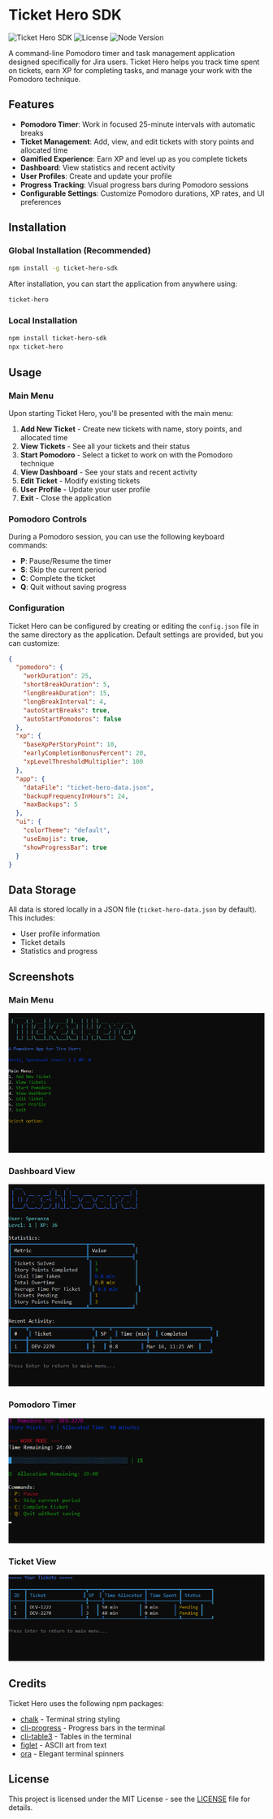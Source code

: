 # Ticket Hero SDK

![Ticket Hero SDK](https://img.shields.io/npm/v/ticket-hero-sdk)
![License](https://img.shields.io/npm/l/ticket-hero-sdk)
![Node Version](https://img.shields.io/node/v/ticket-hero-sdk)

A command-line Pomodoro timer and task management application designed specifically for Jira users. Ticket Hero helps you track time spent on tickets, earn XP for completing tasks, and manage your work with the Pomodoro technique.

## Features

- **Pomodoro Timer**: Work in focused 25-minute intervals with automatic breaks
- **Ticket Management**: Add, view, and edit tickets with story points and allocated time
- **Gamified Experience**: Earn XP and level up as you complete tickets
- **Dashboard**: View statistics and recent activity
- **User Profiles**: Create and update your profile
- **Progress Tracking**: Visual progress bars during Pomodoro sessions
- **Configurable Settings**: Customize Pomodoro durations, XP rates, and UI preferences

## Installation

### Global Installation (Recommended)

```bash
npm install -g ticket-hero-sdk
```

After installation, you can start the application from anywhere using:

```bash
ticket-hero
```

### Local Installation

```bash
npm install ticket-hero-sdk
npx ticket-hero
```

## Usage

### Main Menu

Upon starting Ticket Hero, you'll be presented with the main menu:

1. **Add New Ticket** - Create new tickets with name, story points, and allocated time
2. **View Tickets** - See all your tickets and their status
3. **Start Pomodoro** - Select a ticket to work on with the Pomodoro technique
4. **View Dashboard** - See your stats and recent activity
5. **Edit Ticket** - Modify existing tickets
6. **User Profile** - Update your user profile
7. **Exit** - Close the application

### Pomodoro Controls

During a Pomodoro session, you can use the following keyboard commands:

- **P**: Pause/Resume the timer
- **S**: Skip the current period
- **C**: Complete the ticket
- **Q**: Quit without saving progress

### Configuration

Ticket Hero can be configured by creating or editing the `config.json` file in the same directory as the application. Default settings are provided, but you can customize:

```json
{
  "pomodoro": {
    "workDuration": 25,
    "shortBreakDuration": 5,
    "longBreakDuration": 15,
    "longBreakInterval": 4,
    "autoStartBreaks": true,
    "autoStartPomodoros": false
  },
  "xp": {
    "baseXpPerStoryPoint": 10,
    "earlyCompletionBonusPercent": 20,
    "xpLevelThresholdMultiplier": 100
  },
  "app": {
    "dataFile": "ticket-hero-data.json",
    "backupFrequencyInHours": 24,
    "maxBackups": 5
  },
  "ui": {
    "colorTheme": "default",
    "useEmojis": true,
    "showProgressBar": true
  }
}
```

## Data Storage

All data is stored locally in a JSON file (`ticket-hero-data.json` by default). This includes:

- User profile information
- Ticket details
- Statistics and progress

## Screenshots

### Main Menu
![Ticket Hero Main Menu](./assets/ticket-hero-main.png)

### Dashboard View
![Ticket Hero Dashboard](./assets/ticket-hero-dashboard.png)

### Pomodoro Timer
![Ticket Hero Timer](./assets/ticket-hero-timer.png)

### Ticket View
![Ticket Hero Ticket View](./assets/ticket-hero-view.png)

## Credits

Ticket Hero uses the following npm packages:

- [chalk](https://www.npmjs.com/package/chalk) - Terminal string styling
- [cli-progress](https://www.npmjs.com/package/cli-progress) - Progress bars in the terminal
- [cli-table3](https://www.npmjs.com/package/cli-table3) - Tables in the terminal
- [figlet](https://www.npmjs.com/package/figlet) - ASCII art from text
- [ora](https://www.npmjs.com/package/ora) - Elegant terminal spinners

## License

This project is licensed under the MIT License - see the [LICENSE](LICENSE) file for details.
